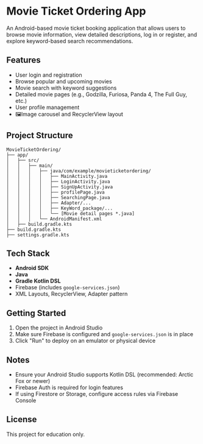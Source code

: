 # Movie Ticket Ordering App

An Android-based movie ticket booking application that allows users to browse movie information, view detailed descriptions, log in or register, and explore keyword-based search recommendations.

## Features

- User login and registration
- Browse popular and upcoming movies
- Movie search with keyword suggestions
- Detailed movie pages (e.g., Godzilla, Furiosa, Panda 4, The Full Guy, etc.)
- User profile management
- 🖼Image carousel and RecyclerView layout

## Project Structure

```
MovieTicketOrdering/
├── app/
│   ├── src/
│   │   ├── main/
│   │   │   ├── java/com/example/movieticketordering/
│   │   │   │   ├── MainActivity.java
│   │   │   │   ├── LoginActivity.java
│   │   │   │   ├── SignUpActivity.java
│   │   │   │   ├── profilePage.java
│   │   │   │   ├── SearchingPage.java
│   │   │   │   ├── Adapter/...
│   │   │   │   ├── KeyWord_package/...
│   │   │   │   └── [Movie detail pages *.java]
│   │   │   └── AndroidManifest.xml
│   ├── build.gradle.kts
├── build.gradle.kts
├── settings.gradle.kts
```

## Tech Stack

- **Android SDK**
- **Java**
- **Gradle Kotlin DSL**
- Firebase (includes `google-services.json`)
- XML Layouts, RecyclerView, Adapter pattern

## Getting Started

1. Open the project in Android Studio
2. Make sure Firebase is configured and `google-services.json` is in place
3. Click "Run" to deploy on an emulator or physical device

## Notes

- Ensure your Android Studio supports Kotlin DSL (recommended: Arctic Fox or newer)
- Firebase Auth is required for login features
- If using Firestore or Storage, configure access rules via Firebase Console

## License

This project for education only.

